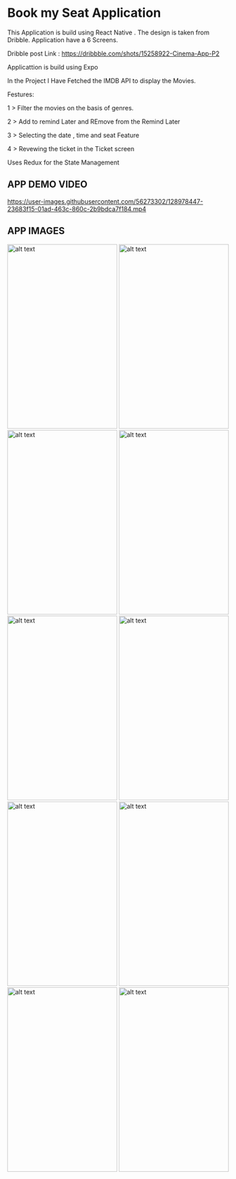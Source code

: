 # Book my Seat Application 

 This Application is build using React Native . The design is taken from Dribble. Application have a 6 Screens.
 
 Dribble post Link : https://dribbble.com/shots/15258922-Cinema-App-P2
 
 
 Applicattion is build using Expo

 In the Project I Have Fetched the IMDB API  to display the Movies.

 Festures: 
 
 1 > Filter the movies on the basis of genres.
 
 2 > Add to remind Later and REmove from the Remind Later 
 
 3 > Selecting the date , time and seat Feature 
 
 4 > Revewing the ticket in the Ticket screen 

 
 Uses Redux for the State Management

 ## APP DEMO VIDEO 
https://user-images.githubusercontent.com/56273302/128978447-23683f15-01ad-463c-860c-2b9bdca7f184.mp4

## APP IMAGES
<img src="https://user-images.githubusercontent.com/56273302/128982270-2e8e2d4d-4e98-4e22-b867-bd0f1d5345d1.png" alt="alt text" width="250" height="420"  >
<img src="https://user-images.githubusercontent.com/56273302/128982478-ca92edcd-b8fa-40d2-91ce-595113bfc2f8.png" alt="alt text" width="250" height="420"  >
<img src="https://user-images.githubusercontent.com/56273302/128982550-5645bf33-ef98-4aeb-803e-59dce9a71852.png" alt="alt text" width="250" height="420"  >
<img src="https://user-images.githubusercontent.com/56273302/128982668-3f204a2a-36a9-4888-951e-24311d585afe.png" alt="alt text" width="250" height="420"  >
<img src="https://user-images.githubusercontent.com/56273302/128982693-d3bc0f6f-2afb-4b41-8d0c-50e973d4a895.png" alt="alt text" width="250" height="420"  >
<img src="https://user-images.githubusercontent.com/56273302/128982717-d074bb90-272c-46c0-a84e-5eccff101b65.png" alt="alt text" width="250" height="420"  >
<img src="https://user-images.githubusercontent.com/56273302/128982739-a1f3987d-a546-496c-bf56-2db5572415ba.png" alt="alt text" width="250" height="420"  >
<img src="https://user-images.githubusercontent.com/56273302/128982805-adb0095b-6b37-4b7e-877d-2d3f29ce7360.png" alt="alt text" width="250" height="420"  >
<img src="https://user-images.githubusercontent.com/56273302/128982821-abf0e6ec-5e71-42b6-a316-a5d1ad53bf44.png" alt="alt text" width="250" height="420"  >
<img src="https://user-images.githubusercontent.com/56273302/128982868-26f1c4c4-107b-47b3-baf3-e2be5f22e34b.png" alt="alt text" width="250" height="420"  >




